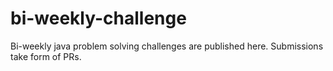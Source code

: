 # bi-weekly-challenge
Bi-weekly java problem solving challenges are published here. Submissions take form of PRs.
